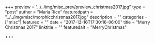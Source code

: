 +++
preview = "../../img/misc_prev/preview_christmas2017.jpg"
type = "post"
author = "Maria Rice"
featuredpath = "../../img/misc/morphicchristmas2017.jpg"
description = ""
categories = ["misc"]
featured = ""
date = "2017-12-16T17:30:16-06:00"
title = "Merry Christmas 2017"
linktitle = ""
featuredalt = "MerryChristmas"

+++

